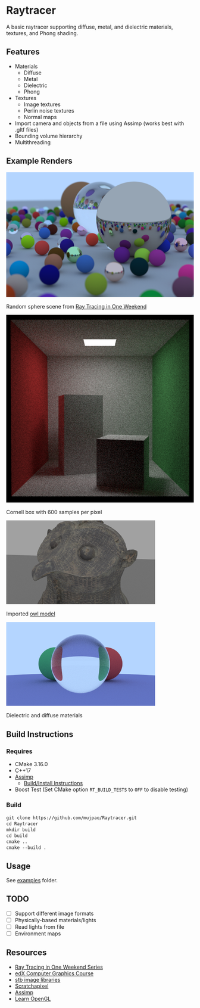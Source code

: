 # Raytracer

A basic raytracer supporting diffuse, metal, and dielectric materials, textures, and Phong shading.

## Features

- Materials
    - Diffuse
    - Metal
    - Dielectric
    - Phong
- Textures
    - Image textures
    - Perlin noise textures
    - Normal maps
- Import camera and objects from a file using Assimp (works best with .gltf files)
- Bounding volume hierarchy
- Multithreading

## Example Renders

<img src="resources/examplerenders/randomspherescene.png" alt="random sphere scene" width="600">

Random sphere scene from [Ray Tracing in One Weekend](https://raytracing.github.io/books/RayTracingInOneWeekend.html)

![cornell box](resources/examplerenders/boxexample.png)

Cornell box with 600 samples per pixel

![owl model](resources/examplerenders/importexample.png)

Imported [owl model](https://sketchfab.com/3d-models/owl-zun-wine-vessel-13th-12th-century-bce-ca77ae1351ca4b1c9a7d403e09e1c4af)

![dielectric example](resources/examplerenders/dielectricexample2.png)

Dielectric and diffuse materials

## Build Instructions

### Requires
- CMake 3.16.0
- C++17
- [Assimp](https://github.com/assimp/assimp)
    - [Build/Install Instructions](https://github.com/assimp/assimp/blob/master/Build.md)
- Boost Test (Set CMake option `RT_BUILD_TESTS` to `OFF` to disable testing)

### Build
```
git clone https://github.com/mujpao/Raytracer.git
cd Raytracer
mkdir build
cd build
cmake ..
cmake --build .
```

## Usage
See [examples](examples) folder.

## TODO
- [ ] Support different image formats
- [ ] Physically-based materials/lights
- [ ] Read lights from file
- [ ] Environment maps

## Resources
- [Ray Tracing in One Weekend Series](https://raytracing.github.io/)
- [edX Computer Graphics Course](https://www.edx.org/course/computer-graphics-2)
- [stb image libraries](https://github.com/nothings/stb)
- [Scratchapixel](https://www.scratchapixel.com/)
- [Assimp](https://github.com/assimp/assimp)
- [Learn OpenGL](https://learnopengl.com/)
